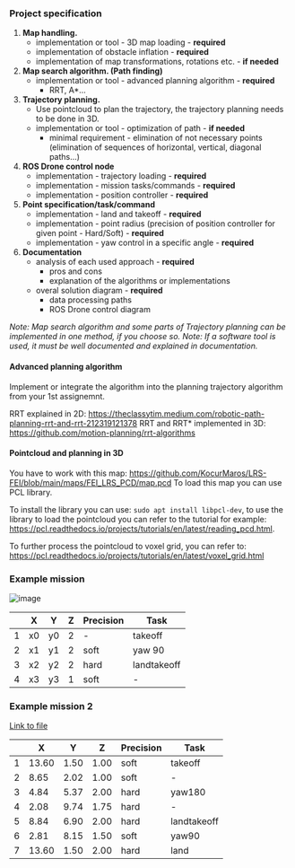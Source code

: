 ### **Project specification**

1. __Map handling.__
    - implementation or tool - 3D map loading - **required**
    - implementation of obstacle inflation - **required**
    - implementation of map transformations, rotations etc. - **if needed**
2. __Map search algorithm. (Path finding)__
    - implementation or tool - advanced planning algorithm - **required**
        - RRT, A*...
3. __Trajectory planning.__
    - Use pointcloud to plan the trajectory, the trajectory planning needs to be done in 3D.
    - implementation or tool - optimization of path - **if needed**
        - minimal requirement - elimination of not necessary points (elimination of sequences of horizontal, vertical, diagonal paths...)          
4. __ROS Drone control node__
    - implementation - trajectory loading - **required**
    - implementation - mission tasks/commands - **required**
    - implementation - position controller - **required** 
5. __Point specification/task/command__
    - implementation - land and takeoff - **required**
    - implementation - point radius (precision of position controller for given point - Hard/Soft) - **required**
    - implementation - yaw control in a specific angle - **required**
6. __Documentation__ 
    - analysis of each used approach - **required**
        - pros and cons
        - explanation of the algorithms or implementations
    - overal solution diagram - **required**
        - data processing paths
        - ROS Drone control diagram

_Note: Map search algorithm and some parts of Trajectory planning can be implemented in one method, if you choose so._
_Note: If a software tool is used, it must be well documented and explained in documentation._

#### Advanced planning algorithm
Implement or integrate the algorithm into the planning trajectory algorithm from your 1st assignemnt. 

RRT explained in 2D: https://theclassytim.medium.com/robotic-path-planning-rrt-and-rrt-212319121378
RRT and RRT* implemented in 3D: https://github.com/motion-planning/rrt-algorithms

#### Pointcloud and planning in 3D
You have to work with this map: https://github.com/KocurMaros/LRS-FEI/blob/main/maps/FEI_LRS_PCD/map.pcd
To load this map you can use PCL library. 

To install the library you can use: `sudo apt install libpcl-dev`, to use the library to load the pointcloud you can refer to the tutorial for example: https://pcl.readthedocs.io/projects/tutorials/en/latest/reading_pcd.html. 

To further process the pointcloud to voxel grid, you can refer to: https://pcl.readthedocs.io/projects/tutorials/en/latest/voxel_grid.html

### **Example mission** 


![image](resources/test_map.png)


|| X | Y | Z | Precision| Task |
|---| ---      | ---      | ---      |---  |--- |
|1| x0  | y0   | 2   | - |takeoff |
|2| x1 | y1 | 2 | soft | yaw 90 |
|3| x2   |   y2    |2   | hard   |landtakeoff |
|4| x3 | y3 | 1| soft| - | 

### **Example mission 2** 
[Link to file](resources/points_example.csv)


|| X | Y | Z | Precision| Task |
|---| ---      | ---      | ---      |---  |--- |
|1|13.60|1.50|1.00|soft|takeoff|
|2|8.65|2.02|1.00|soft|-|
|3|4.84|5.37|2.00|hard|yaw180|
|4|2.08|9.74|1.75|hard|-|
|5|8.84|6.90|2.00|hard|landtakeoff|
|6|2.81|8.15|1.50|soft|yaw90|
|7|13.60|1.50|2.00|hard|land|
